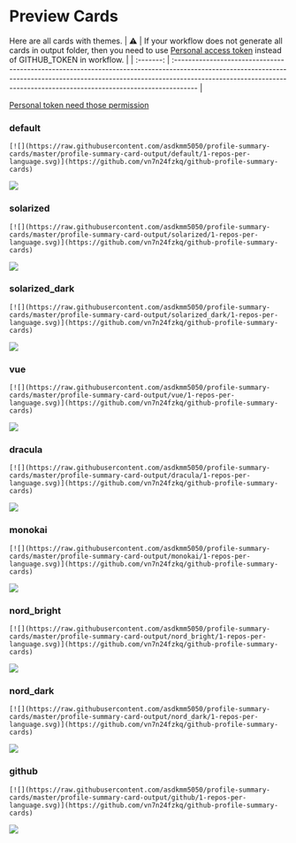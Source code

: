 
# Preview Cards

Here are all cards with themes.
| :warning: | If your workflow does not generate all cards in output folder, then you need to use [Personal access token](https://docs.github.com/en/actions/configuring-and-managing-workflows/creating-and-storing-encrypted-secrets) instead of GITHUB_TOKEN in workflow. |
| :-------: | :------------------------------------------------------------------------------------------------------------------------------------------------------------------------------------------------------------------------------------------------ |

[Personal token need those permission](https://github.com/vn7n24fzkq/github-profile-summary-cards/wiki/Personal-access-token-permissions)


### default


```
[![](https://raw.githubusercontent.com/asdkmm5050/profile-summary-cards/master/profile-summary-card-output/default/1-repos-per-language.svg)](https://github.com/vn7n24fzkq/github-profile-summary-cards)
```
![](https://raw.githubusercontent.com/asdkmm5050/profile-summary-cards/master/profile-summary-card-output/default/1-repos-per-language.svg)


### solarized


```
[![](https://raw.githubusercontent.com/asdkmm5050/profile-summary-cards/master/profile-summary-card-output/solarized/1-repos-per-language.svg)](https://github.com/vn7n24fzkq/github-profile-summary-cards)
```
![](https://raw.githubusercontent.com/asdkmm5050/profile-summary-cards/master/profile-summary-card-output/solarized/1-repos-per-language.svg)


### solarized_dark


```
[![](https://raw.githubusercontent.com/asdkmm5050/profile-summary-cards/master/profile-summary-card-output/solarized_dark/1-repos-per-language.svg)](https://github.com/vn7n24fzkq/github-profile-summary-cards)
```
![](https://raw.githubusercontent.com/asdkmm5050/profile-summary-cards/master/profile-summary-card-output/solarized_dark/1-repos-per-language.svg)


### vue


```
[![](https://raw.githubusercontent.com/asdkmm5050/profile-summary-cards/master/profile-summary-card-output/vue/1-repos-per-language.svg)](https://github.com/vn7n24fzkq/github-profile-summary-cards)
```
![](https://raw.githubusercontent.com/asdkmm5050/profile-summary-cards/master/profile-summary-card-output/vue/1-repos-per-language.svg)


### dracula


```
[![](https://raw.githubusercontent.com/asdkmm5050/profile-summary-cards/master/profile-summary-card-output/dracula/1-repos-per-language.svg)](https://github.com/vn7n24fzkq/github-profile-summary-cards)
```
![](https://raw.githubusercontent.com/asdkmm5050/profile-summary-cards/master/profile-summary-card-output/dracula/1-repos-per-language.svg)


### monokai


```
[![](https://raw.githubusercontent.com/asdkmm5050/profile-summary-cards/master/profile-summary-card-output/monokai/1-repos-per-language.svg)](https://github.com/vn7n24fzkq/github-profile-summary-cards)
```
![](https://raw.githubusercontent.com/asdkmm5050/profile-summary-cards/master/profile-summary-card-output/monokai/1-repos-per-language.svg)


### nord_bright


```
[![](https://raw.githubusercontent.com/asdkmm5050/profile-summary-cards/master/profile-summary-card-output/nord_bright/1-repos-per-language.svg)](https://github.com/vn7n24fzkq/github-profile-summary-cards)
```
![](https://raw.githubusercontent.com/asdkmm5050/profile-summary-cards/master/profile-summary-card-output/nord_bright/1-repos-per-language.svg)


### nord_dark


```
[![](https://raw.githubusercontent.com/asdkmm5050/profile-summary-cards/master/profile-summary-card-output/nord_dark/1-repos-per-language.svg)](https://github.com/vn7n24fzkq/github-profile-summary-cards)
```
![](https://raw.githubusercontent.com/asdkmm5050/profile-summary-cards/master/profile-summary-card-output/nord_dark/1-repos-per-language.svg)


### github


```
[![](https://raw.githubusercontent.com/asdkmm5050/profile-summary-cards/master/profile-summary-card-output/github/1-repos-per-language.svg)](https://github.com/vn7n24fzkq/github-profile-summary-cards)
```
![](https://raw.githubusercontent.com/asdkmm5050/profile-summary-cards/master/profile-summary-card-output/github/1-repos-per-language.svg)


